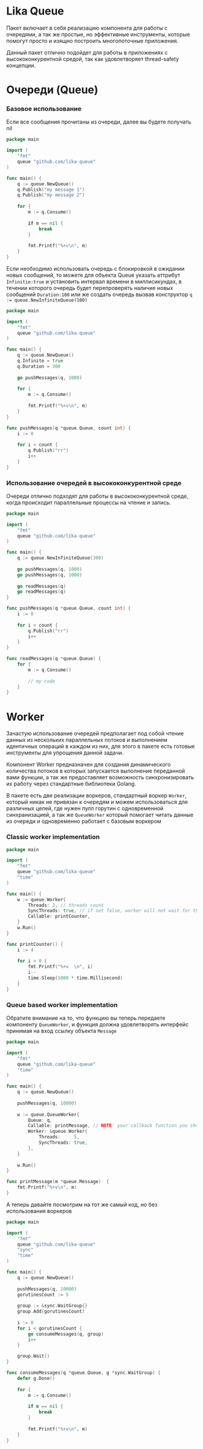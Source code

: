 # Lika Queue

Пакет включает в себя реализацию компонента для работы с очередями, а так же простые, но эффективные инструменты, которые
помогут просто и изящно построить многопоточные приложения.

Данный пакет отлично подойдет для работы в приложениях с высококонкурентной средой, так как удовлетворяет thread-safety концепции.

# Очереди (Queue)

### Базовое использование
Если все сообщения прочитаны из очереди, далее вы будете получать nil

```go
package main

import (
    "fmt"
    queue "github.com/lika-queue"
)

func main() {
    q := queue.NewQueue()
    q.Publish("my message 1")
    q.Publish("my message 2")
    
    for {
        m := q.Consume()
    
        if m == nil {
            break
        }
    
        fmt.Printf("%+v\n", m)
    }
}
```

Если необходимо использовать очередь с блокировкой в ожидании новых сообщений, то можете для объекта Queue указать аттрибут
`Infinitie:true` и установить интервал времени в миллисикундах, в течении которого очередь будет перепроверять наличие новых
сообщений `Duration:100` или же создать очередь вызвав конструктор `q := queue.NewInfiniteQueue(100)`

```go
package main

import (
    "fmt"
    queue "github.com/lika-queue"
)

func main() {
    q := queue.NewQueue()
    q.Infinite = true 
    q.Duration = 300 
    
    go pushMessages(q, 1000)
    
    for {
        m := q.Consume()
    
        fmt.Printf("%+v\n", m)
    }
}

func pushMessages(q *queue.Queue, count int) {
    i := 0
    
    for i < count {
        q.Publish("rr")
        i++
    }
}
```

### Использование очередей в высококонкурентной среде
Очереди отлично подходят для работы в высококонкурентной среде, когда происходит параллельные процессы на чтение и запись.

```go
package main

import (
    "fmt"
    queue "github.com/lika-queue"
)

func main() {
    q := queue.NewInfiniteQueue(300)
    
    go pushMessages(q, 1000)
    go pushMessages(q, 1000)
    
    go readMessages(q)
    go readMessages(q)
}

func pushMessages(q *queue.Queue, count int) {
    i := 0
    
    for i < count {
        q.Publish("rr")
        i++
    }
}

func readMessages(q *queue.Queue) {
    for {
        m := q.Consume()
        
        // my code
    }
}
```

# Worker

Зачастую использование очередей предполагает под собой чтение данных из нескольких параллельных потоков и выполнением идентичных
операций в каждом из них, для этого в пакете есть готовые инструменты для упрощения данной задачи.

Компонент Worker предназначен для создания динамического количества потоков в которых запускается выполнение переданной вами функции,
а так же предоставляет возможность синхронизировать их работу через стандартные библиотеки Golang.

В пакете есть две реализации воркеров, стандартный воркер `Worker`, который никак не привязан к очередям и можем использоваться
для различных целей, где нужен пулл горутин с одновременной синхранизацией, а так же `QueueWorker` который помогает читать данные из очереди 
и одновременно работает с базовым воркером

### Classic worker implementation
```go
package main

import (
    "fmt"
    queue "github.com/lika-queue"
    "time"
)

func main() {
    w := queue.Worker{
        Threads: 2, // threads count
        SyncThreads: true, // if set false, worker will not wait for threads to finish
        Callable: printCounter,
    }
    w.Run()
}

func printCounter() {
    i := 4
    
    for i > 0 {
        fmt.Printf("%+v  \n", i)
        i--
        time.Sleep(1000 * time.Millisecond)
    }
}
```

### Queue based worker implementation

Обратите внимание на то, что функцию вы теперь передаете компоненту `QueueWorker`, и функция должна удовлетворять интерфейс принимая
на вход ссылку объекта `Message`

```go
package main

import (
    "fmt"
    queue "github.com/lika-queue"
    "time"
)

func main() {
    q := queue.NewQueue()
    
    pushMessages(q, 10000)
    
    w := queue.QueueWorker{
        Queue: q,
        Callable: printMessage, // NOTE: your callback function you shoud set to QueueWorker, not to Worker
        Worker: &queue.Worker{
            Threads:     5,
            SyncThreads: true,
        },
    }
    
    w.Run()
}

func printMessage(m *queue.Message)  {
    fmt.Printf("%+v\n", m)
}

```

А теперь давайте посмотрим на тот же самый код, но без использования воркеров

```go
package main

import (
    "fmt"
    queue "github.com/lika-queue"
    "sync"
    "time"
)

func main() {
    q := queue.NewQueue()
    
    pushMessages(q, 10000)
    gorutinesCount := 5
    
    group := &sync.WaitGroup{}
    group.Add(gorutinesCount)
    
    i := 0
    for i < gorutinesCount {
        go consumeMessages(q, group)
        i++
    }

    group.Wait()
}

func consumeMessages(q *queue.Queue, g *sync.WaitGroup) {
    defer g.Done()
    
    for {
        m := q.Consume()
    
        if m == nil {
            break
        }
    
        fmt.Printf("%+v\n", m)
    }
}
```
